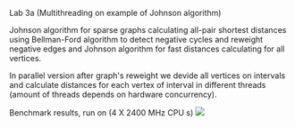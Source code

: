 Lab 3a (Multithreading on example of Johnson algorithm)

Johnson algorithm for sparse graphs calculating all-pair shortest distances using Bellman-Ford algorithm to detect negative cycles and reweight negative edges and Johnson algorithm for fast distances calculating for all vertices.


In parallel version after graph's reweight we devide all vertices on intervals and calculate distances for each vertex of interval in different threads (amount of threads depends on hardware concurrency).


Benchmark results, run on (4 X 2400 MHz CPU s)
![](https://imgur.com/N7xcGr2.png)
